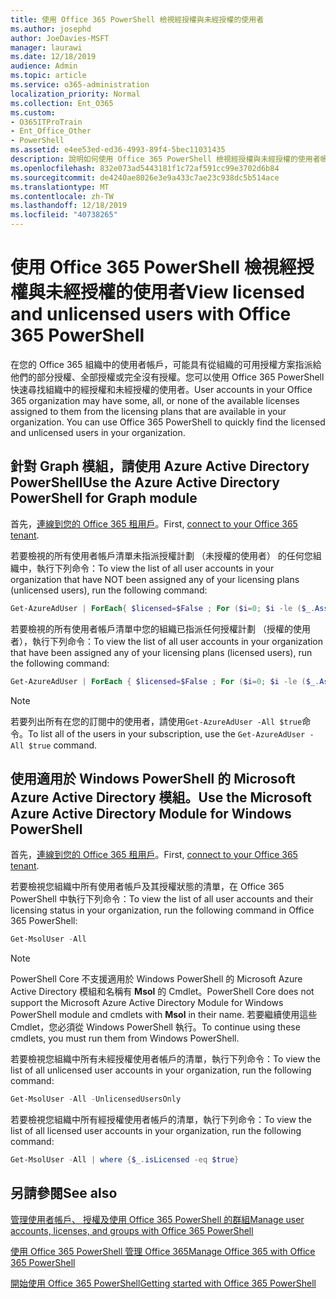 ```yaml
---
title: 使用 Office 365 PowerShell 檢視經授權與未經授權的使用者
ms.author: josephd
author: JoeDavies-MSFT
manager: laurawi
ms.date: 12/18/2019
audience: Admin
ms.topic: article
ms.service: o365-administration
localization_priority: Normal
ms.collection: Ent_O365
ms.custom:
- O365ITProTrain
- Ent_Office_Other
- PowerShell
ms.assetid: e4ee53ed-ed36-4993-89f4-5bec11031435
description: 說明如何使用 Office 365 PowerShell 檢視經授權與未經授權的使用者帳戶。
ms.openlocfilehash: 832e073ad5443181f1c72af591cc99e3702d6b84
ms.sourcegitcommit: de4240ae8026e3e9a433c7ae23c938dc5b514ace
ms.translationtype: MT
ms.contentlocale: zh-TW
ms.lasthandoff: 12/18/2019
ms.locfileid: "40738265"
---
```

# <a name="view-licensed-and-unlicensed-users-with-office-365-powershell"></a><span data-ttu-id="43694-103">使用 Office 365 PowerShell 檢視經授權與未經授權的使用者</span><span class="sxs-lookup"><span data-stu-id="43694-103">View licensed and unlicensed users with Office 365 PowerShell</span></span>

<span data-ttu-id="43694-p101">在您的 Office 365 組織中的使用者帳戶，可能具有從組織的可用授權方案指派給他們的部分授權、全部授權或完全沒有授權。您可以使用 Office 365 PowerShell 快速尋找組織中的經授權和未經授權的使用者。</span><span class="sxs-lookup"><span data-stu-id="43694-p101">User accounts in your Office 365 organization may have some, all, or none of the available licenses assigned to them from the licensing plans that are available in your organization. You can use Office 365 PowerShell to quickly find the licensed and unlicensed users in your organization.</span></span>

## <a name="use-the-azure-active-directory-powershell-for-graph-module"></a><span data-ttu-id="43694-106">針對 Graph 模組，請使用 Azure Active Directory PowerShell</span><span class="sxs-lookup"><span data-stu-id="43694-106">Use the Azure Active Directory PowerShell for Graph module</span></span>

<span data-ttu-id="43694-107">首先，[連線到您的 Office 365 租用戶](connect-to-office-365-powershell.md#connect-with-the-azure-active-directory-powershell-for-graph-module)。</span><span class="sxs-lookup"><span data-stu-id="43694-107">First, [connect to your Office 365 tenant](connect-to-office-365-powershell.md#connect-with-the-azure-active-directory-powershell-for-graph-module).</span></span>
 
<span data-ttu-id="43694-108">若要檢視的所有使用者帳戶清單未指派授權計劃 （未授權的使用者） 的任何您組織中，執行下列命令：</span><span class="sxs-lookup"><span data-stu-id="43694-108">To view the list of all user accounts in your organization that have NOT been assigned any of your licensing plans (unlicensed users), run the following command:</span></span>
  
```powershell
Get-AzureAdUser | ForEach{ $licensed=$False ; For ($i=0; $i -le ($_.AssignedLicenses | Measure).Count ; $i++) { If( [string]::IsNullOrEmpty(  $_.AssignedLicenses[$i].SkuId ) -ne $True) { $licensed=$true } } ; If( $licensed -eq $false) { Write-Host $_.UserPrincipalName} }
```

<span data-ttu-id="43694-109">若要檢視的所有使用者帳戶清單中您的組織已指派任何授權計劃 （授權的使用者），執行下列命令：</span><span class="sxs-lookup"><span data-stu-id="43694-109">To view the list of all user accounts in your organization that have been assigned any of your licensing plans (licensed users), run the following command:</span></span>
  
```powershell
Get-AzureAdUser | ForEach { $licensed=$False ; For ($i=0; $i -le ($_.AssignedLicenses | Measure).Count ; $i++) { If( [string]::IsNullOrEmpty(  $_.AssignedLicenses[$i].SkuId ) -ne $True) { $licensed=$true } } ; If( $licensed -eq $true) { Write-Host $_.UserPrincipalName} }
```

>[!Note]
><span data-ttu-id="43694-110">若要列出所有在您的訂閱中的使用者，請使用`Get-AzureAdUser -All $true`命令。</span><span class="sxs-lookup"><span data-stu-id="43694-110">To list all of the users in your subscription, use the `Get-AzureAdUser -All $true` command.</span></span>
>

## <a name="use-the-microsoft-azure-active-directory-module-for-windows-powershell"></a><span data-ttu-id="43694-111">使用適用於 Windows PowerShell 的 Microsoft Azure Active Directory 模組。</span><span class="sxs-lookup"><span data-stu-id="43694-111">Use the Microsoft Azure Active Directory Module for Windows PowerShell</span></span>

<span data-ttu-id="43694-112">首先，[連線到您的 Office 365 租用戶](connect-to-office-365-powershell.md#connect-with-the-microsoft-azure-active-directory-module-for-windows-powershell)。</span><span class="sxs-lookup"><span data-stu-id="43694-112">First, [connect to your Office 365 tenant](connect-to-office-365-powershell.md#connect-with-the-microsoft-azure-active-directory-module-for-windows-powershell).</span></span>

<span data-ttu-id="43694-113">若要檢視您組織中所有使用者帳戶及其授權狀態的清單，在 Office 365 PowerShell 中執行下列命令：</span><span class="sxs-lookup"><span data-stu-id="43694-113">To view the list of all user accounts and their licensing status in your organization, run the following command in Office 365 PowerShell:</span></span>
  
```powershell
Get-MsolUser -All
```

>[!Note]
><span data-ttu-id="43694-114">PowerShell Core 不支援適用於 Windows PowerShell 的 Microsoft Azure Active Directory 模組和名稱有 **Msol** 的 Cmdlet。</span><span class="sxs-lookup"><span data-stu-id="43694-114">PowerShell Core does not support the Microsoft Azure Active Directory Module for Windows PowerShell module and cmdlets with **Msol** in their name.</span></span> <span data-ttu-id="43694-115">若要繼續使用這些 Cmdlet，您必須從 Windows PowerShell 執行。</span><span class="sxs-lookup"><span data-stu-id="43694-115">To continue using these cmdlets, you must run them from Windows PowerShell.</span></span>
>

<span data-ttu-id="43694-116">若要檢視您組織中所有未經授權使用者帳戶的清單，執行下列命令：</span><span class="sxs-lookup"><span data-stu-id="43694-116">To view the list of all unlicensed user accounts in your organization, run the following command:</span></span>
  
```powershell
Get-MsolUser -All -UnlicensedUsersOnly
```

<span data-ttu-id="43694-117">若要檢視您組織中所有經授權使用者帳戶的清單，執行下列命令：</span><span class="sxs-lookup"><span data-stu-id="43694-117">To view the list of all licensed user accounts in your organization, run the following command:</span></span>
  
```powershell
Get-MsolUser -All | where {$_.isLicensed -eq $true}
```

## <a name="see-also"></a><span data-ttu-id="43694-118">另請參閱</span><span class="sxs-lookup"><span data-stu-id="43694-118">See also</span></span>

[<span data-ttu-id="43694-119">管理使用者帳戶、 授權及使用 Office 365 PowerShell 的群組</span><span class="sxs-lookup"><span data-stu-id="43694-119">Manage user accounts, licenses, and groups with Office 365 PowerShell</span></span>](manage-user-accounts-and-licenses-with-office-365-powershell.md)
  
[<span data-ttu-id="43694-120">使用 Office 365 PowerShell 管理 Office 365</span><span class="sxs-lookup"><span data-stu-id="43694-120">Manage Office 365 with Office 365 PowerShell</span></span>](manage-office-365-with-office-365-powershell.md)
  
[<span data-ttu-id="43694-121">開始使用 Office 365 PowerShell</span><span class="sxs-lookup"><span data-stu-id="43694-121">Getting started with Office 365 PowerShell</span></span>](getting-started-with-office-365-powershell.md)
